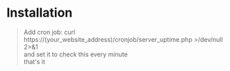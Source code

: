 # Installation

> Add cron job:
> curl https://(your_website_address)/cronjob/server_uptime.php >/dev/null 2>&1 <br />
> and set it to check this every minute <br />
> that's it
